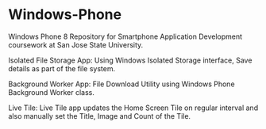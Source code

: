 Windows-Phone
=============

Windows Phone 8 Repository for Smartphone Application Development coursework at San Jose State University.

Isolated File Storage App: Using Windows Isolated Storage interface, Save details as part of the file system.

Background Worker App: File Download Utility using Windows Phone Background Worker class.

Live Tile: Live Tile app updates the Home Screen Tile on regular interval and also manually set the Title, Image and Count of the Tile.